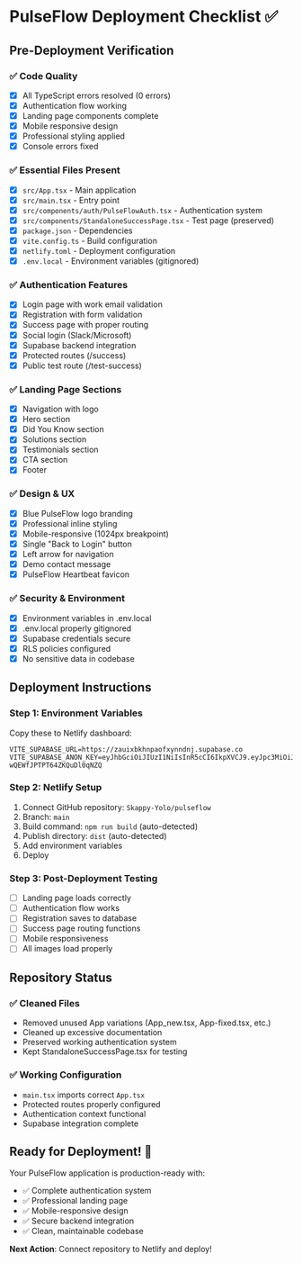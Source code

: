 # PulseFlow Deployment Checklist ✅

## Pre-Deployment Verification

### ✅ Code Quality
- [x] All TypeScript errors resolved (0 errors)
- [x] Authentication flow working
- [x] Landing page components complete
- [x] Mobile responsive design
- [x] Professional styling applied
- [x] Console errors fixed

### ✅ Essential Files Present
- [x] `src/App.tsx` - Main application
- [x] `src/main.tsx` - Entry point  
- [x] `src/components/auth/PulseFlowAuth.tsx` - Authentication system
- [x] `src/components/StandaloneSuccessPage.tsx` - Test page (preserved)
- [x] `package.json` - Dependencies
- [x] `vite.config.ts` - Build configuration
- [x] `netlify.toml` - Deployment configuration
- [x] `.env.local` - Environment variables (gitignored)

### ✅ Authentication Features
- [x] Login page with work email validation
- [x] Registration with form validation
- [x] Success page with proper routing
- [x] Social login (Slack/Microsoft)
- [x] Supabase backend integration
- [x] Protected routes (/success)
- [x] Public test route (/test-success)

### ✅ Landing Page Sections
- [x] Navigation with logo
- [x] Hero section
- [x] Did You Know section
- [x] Solutions section  
- [x] Testimonials section
- [x] CTA section
- [x] Footer

### ✅ Design & UX
- [x] Blue PulseFlow logo branding
- [x] Professional inline styling
- [x] Mobile-responsive (1024px breakpoint)
- [x] Single "Back to Login" button
- [x] Left arrow for navigation
- [x] Demo contact message
- [x] PulseFlow Heartbeat favicon

### ✅ Security & Environment
- [x] Environment variables in .env.local
- [x] .env.local properly gitignored
- [x] Supabase credentials secure
- [x] RLS policies configured
- [x] No sensitive data in codebase

## Deployment Instructions

### Step 1: Environment Variables
Copy these to Netlify dashboard:
```
VITE_SUPABASE_URL=https://zauixbkhnpaofxynndnj.supabase.co
VITE_SUPABASE_ANON_KEY=eyJhbGciOiJIUzI1NiIsInR5cCI6IkpXVCJ9.eyJpc3MiOiJzdXBhYmFzZSIsInJlZiI6InphdWl4YmtobnBhb2Z4eW5uZG5qIiwicm9sZSI6ImFub24iLCJpYXQiOjE3NTMyOTE4NzQsImV4cCI6MjA2ODg2Nzg3NH0.Qt4dwZyxmbYwWd6ATrZ-wQEWfJPTPT64ZKQuDl0qNZQ
```

### Step 2: Netlify Setup
1. Connect GitHub repository: `Skappy-Yolo/pulseflow`
2. Branch: `main`
3. Build command: `npm run build` (auto-detected)
4. Publish directory: `dist` (auto-detected)
5. Add environment variables
6. Deploy

### Step 3: Post-Deployment Testing
- [ ] Landing page loads correctly
- [ ] Authentication flow works
- [ ] Registration saves to database
- [ ] Success page routing functions
- [ ] Mobile responsiveness
- [ ] All images load properly

## Repository Status

### ✅ Cleaned Files
- Removed unused App variations (App_new.tsx, App-fixed.tsx, etc.)
- Cleaned up excessive documentation
- Preserved working authentication system
- Kept StandaloneSuccessPage.tsx for testing

### ✅ Working Configuration
- `main.tsx` imports correct `App.tsx`
- Protected routes properly configured
- Authentication context functional
- Supabase integration complete

## Ready for Deployment! 🚀

Your PulseFlow application is production-ready with:
- ✅ Complete authentication system
- ✅ Professional landing page
- ✅ Mobile-responsive design
- ✅ Secure backend integration
- ✅ Clean, maintainable codebase

**Next Action**: Connect repository to Netlify and deploy!
